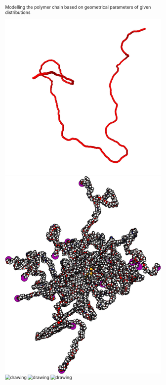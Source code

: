 Modelling the polymer chain based on geometrical parameters of given distributions    

<img src='.\worm_like_micelle\backbone_2000_8_0.25.png' alt="drawing" width="600">
<img src='.\PNIPAM\PNIPAM.png' alt="drawing" width="600">
<img src='.\worm_like_micelle\figures\chain\chain.gif' alt="drawing" width="600">
<img src='.\worm_like_micelle\figures\ring\ring.gif' alt="drawing" width="600">
<img src='.\worm_like_micelle\figures\ring\ring_q.gif' alt="drawing" width="600">